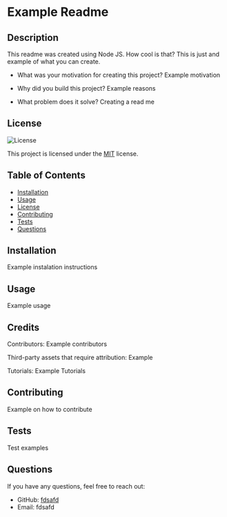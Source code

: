 
# Example Readme


## Description
This readme was created using Node JS. How cool is that? This is just and example of what you can create. 

- What was your motivation for creating this project?
 Example motivation

- Why did you build this project? 
 Example reasons

- What problem does it solve?
 Creating a read me

 ## License
![License](https://img.shields.io/badge/License-MIT-yellow.svg "License")
  
This project is licensed under the [MIT](https://opensource.org/licenses/MIT) license.

## Table of Contents
- [Installation](#installation)
- [Usage](#usage)
- [License](#license)
- [Contributing](#contributing)
- [Tests](#tests)
- [Questions](#questions)

## Installation
Example instalation instructions

## Usage
Example usage

## Credits
Contributors:
Example contributors

Third-party assets that require attribution: 
Example

Tutorials: 
Example Tutorials

## Contributing
Example on how to contribute

## Tests
Test examples

## Questions
If you have any questions, feel free to reach out:
- GitHub: [fdsafd](https://github.com/fdsafd)
- Email: fdsafd
  